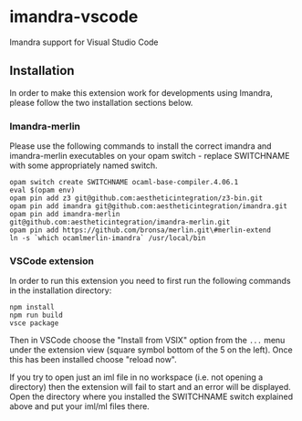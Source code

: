 # imandra-vscode

Imandra support for Visual Studio Code

## Installation

In order to make this extension work for developments using Imandra, please follow the two installation sections below.

### Imandra-merlin

Please use the following commands to install the correct imandra and imandra-merlin executables on your opam switch - replace SWITCHNAME with some appropriately named switch.
```
opam switch create SWITCHNAME ocaml-base-compiler.4.06.1
eval $(opam env)
opam pin add z3 git@github.com:aestheticintegration/z3-bin.git
opam pin add imandra git@github.com:aestheticintegration/imandra.git
opam pin add imandra-merlin git@github.com:aestheticintegration/imandra-merlin.git
opam pin add https://github.com/bronsa/merlin.git\#merlin-extend
ln -s `which ocamlmerlin-imandra` /usr/local/bin
```

### VSCode extension

In order to run this extension you need to first run the following commands in the installation directory:

```
npm install
npm run build
vsce package
```

Then in VSCode choose the "Install from VSIX" option from the `...` menu under the extension view (square symbol bottom of the 5 on the left). Once this has been installed choose "reload now". 

If you try to open just an iml file in no workspace (i.e. not opening a directory) then the extension will fail to start and an error will be displayed. Open the directory where you installed the SWITCHNAME switch explained above and put your iml/ml files there.
